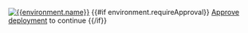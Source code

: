 [![{{environment.name}}](https://badgen.net/badge/{{environment.name}}/Deploy%20Started/{{badge.statusColors.info}}?labelColor={{environment.color}}&icon=github&scale=1.2)](https://github.com/{{owner}}/{{repo}}/actions/runs/{{run.id}}/attempts/{{run.run_attempt}} 'Open the deploy')
{{#if environment.requireApproval}}
[Approve deployment](https://github.com/{{owner}}/{{repo}}/actions/runs/{{run.id}}/attempts/{{run.run_attempt}}) to continue
{{/if}}
